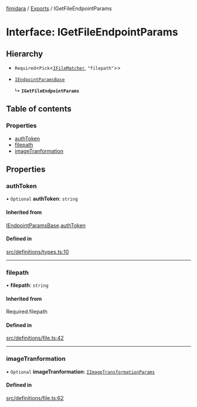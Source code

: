 [fimidara](../README.md) / [Exports](../modules.md) / IGetFileEndpointParams

# Interface: IGetFileEndpointParams

## Hierarchy

- `Required`<`Pick`<[`IFileMatcher`](IFileMatcher.md), ``"filepath"``\>\>

- [`IEndpointParamsBase`](IEndpointParamsBase.md)

  ↳ **`IGetFileEndpointParams`**

## Table of contents

### Properties

- [authToken](IGetFileEndpointParams.md#authtoken)
- [filepath](IGetFileEndpointParams.md#filepath)
- [imageTranformation](IGetFileEndpointParams.md#imagetranformation)

## Properties

### authToken

• `Optional` **authToken**: `string`

#### Inherited from

[IEndpointParamsBase](IEndpointParamsBase.md).[authToken](IEndpointParamsBase.md#authtoken)

#### Defined in

[src/definitions/types.ts:10](https://github.com/softkave/files-js/blob/353a07f/src/definitions/types.ts#L10)

___

### filepath

• **filepath**: `string`

#### Inherited from

Required.filepath

#### Defined in

[src/definitions/file.ts:42](https://github.com/softkave/files-js/blob/353a07f/src/definitions/file.ts#L42)

___

### imageTranformation

• `Optional` **imageTranformation**: [`IImageTransformationParams`](IImageTransformationParams.md)

#### Defined in

[src/definitions/file.ts:62](https://github.com/softkave/files-js/blob/353a07f/src/definitions/file.ts#L62)
